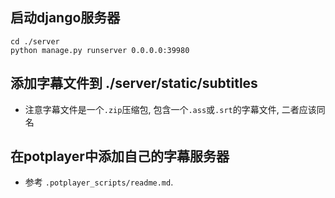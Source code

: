 
## 启动django服务器
```shell
cd ./server
python manage.py runserver 0.0.0.0:39980
```
## 添加字幕文件到 ./server/static/subtitles
- 注意字幕文件是一个`.zip`压缩包, 包含一个`.ass`或`.srt`的字幕文件, 二者应该同名

## 在potplayer中添加自己的字幕服务器
- 参考 `.potplayer_scripts/readme.md`.
